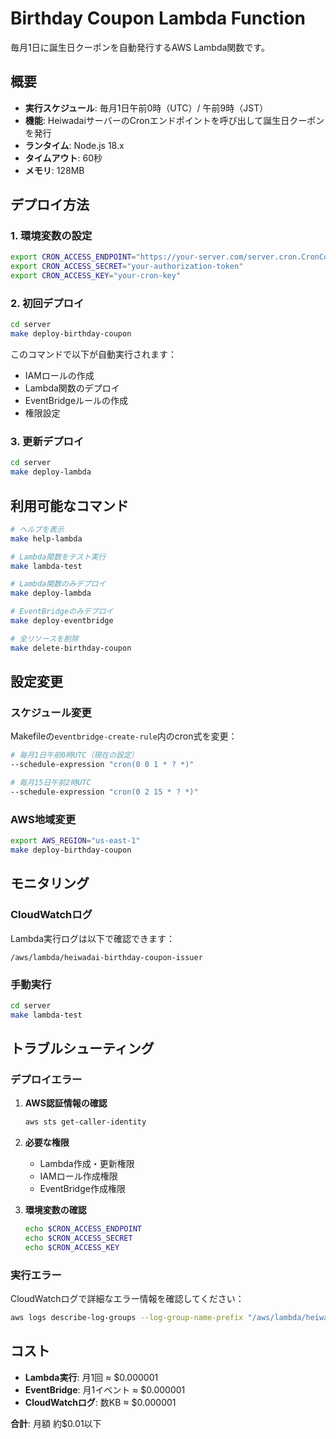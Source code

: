 # Birthday Coupon Lambda Function

毎月1日に誕生日クーポンを自動発行するAWS Lambda関数です。

## 概要

- **実行スケジュール**: 毎月1日午前0時（UTC）/ 午前9時（JST）
- **機能**: HeiwadaiサーバーのCronエンドポイントを呼び出して誕生日クーポンを発行
- **ランタイム**: Node.js 18.x
- **タイムアウト**: 60秒
- **メモリ**: 128MB

## デプロイ方法

### 1. 環境変数の設定

```bash
export CRON_ACCESS_ENDPOINT="https://your-server.com/server.cron.CronCouponController/BulkIssueBirthdayCoupon"
export CRON_ACCESS_SECRET="your-authorization-token"
export CRON_ACCESS_KEY="your-cron-key"
```

### 2. 初回デプロイ

```bash
cd server
make deploy-birthday-coupon
```

このコマンドで以下が自動実行されます：
- IAMロールの作成
- Lambda関数のデプロイ
- EventBridgeルールの作成
- 権限設定

### 3. 更新デプロイ

```bash
cd server
make deploy-lambda
```

## 利用可能なコマンド

```bash
# ヘルプを表示
make help-lambda

# Lambda関数をテスト実行
make lambda-test

# Lambda関数のみデプロイ
make deploy-lambda

# EventBridgeのみデプロイ
make deploy-eventbridge

# 全リソースを削除
make delete-birthday-coupon
```

## 設定変更

### スケジュール変更

Makefileの`eventbridge-create-rule`内のcron式を変更：

```bash
# 毎月1日午前0時UTC（現在の設定）
--schedule-expression "cron(0 0 1 * ? *)"

# 毎月15日午前2時UTC
--schedule-expression "cron(0 2 15 * ? *)"
```

### AWS地域変更

```bash
export AWS_REGION="us-east-1"
make deploy-birthday-coupon
```

## モニタリング

### CloudWatchログ

Lambda実行ログは以下で確認できます：
```
/aws/lambda/heiwadai-birthday-coupon-issuer
```

### 手動実行

```bash
cd server
make lambda-test
```

## トラブルシューティング

### デプロイエラー

1. **AWS認証情報の確認**
   ```bash
   aws sts get-caller-identity
   ```

2. **必要な権限**
   - Lambda作成・更新権限
   - IAMロール作成権限
   - EventBridge作成権限

3. **環境変数の確認**
   ```bash
   echo $CRON_ACCESS_ENDPOINT
   echo $CRON_ACCESS_SECRET
   echo $CRON_ACCESS_KEY
   ```

### 実行エラー

CloudWatchログで詳細なエラー情報を確認してください：

```bash
aws logs describe-log-groups --log-group-name-prefix "/aws/lambda/heiwadai"
```

## コスト

- **Lambda実行**: 月1回 ≈ $0.000001
- **EventBridge**: 月1イベント ≈ $0.000001
- **CloudWatchログ**: 数KB ≈ $0.000001

**合計**: 月額 約$0.01以下